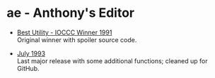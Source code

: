 ae - Anthony's Editor
=====================

* [Best Utility - IOCCC Winner 1991](tree/master/91)  
  Original winner with spoiler source code.

* [July 1993](tree/master/93)  
  Last major release with some additional functions; cleaned up for GitHub.
